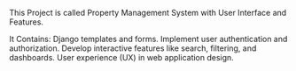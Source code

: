 This Project is called Property Management System with User Interface and Features.


It Contains:
Django templates and forms.
Implement user authentication and authorization.
Develop interactive features like search, filtering, and dashboards.
User experience (UX) in web application design.
